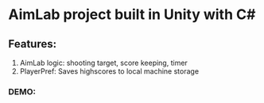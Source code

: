 # AimLab project built in Unity with C#

## Features:

1. AimLab logic: shooting target, score keeping, timer
2. PlayerPref: Saves highscores to local machine storage

### DEMO: 
